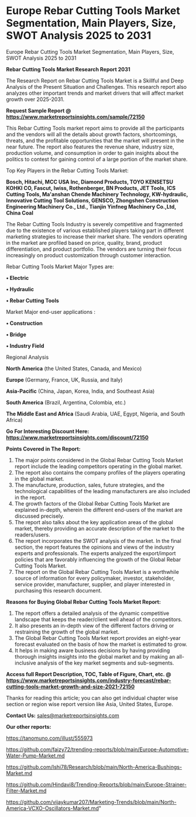 # Europe Rebar Cutting Tools Market Segmentation, Main Players, Size, SWOT Analysis 2025 to 2031
Europe Rebar Cutting Tools Market Segmentation, Main Players, Size, SWOT Analysis 2025 to 2031

<strong>Rebar Cutting Tools Market Research Report 2031</strong>

The Research Report on Rebar Cutting Tools Market is a Skillful and Deep Analysis of the Present Situation and Challenges. This research report also analyzes other important trends and market drivers that will affect market growth over 2025-2031.

<strong>Request Sample Report @ <a href=https://www.marketreportsinsights.com/sample/72150>https://www.marketreportsinsights.com/sample/72150</a></strong>

This Rebar Cutting Tools market report aims to provide all the participants and the vendors will all the details about growth factors, shortcomings, threats, and the profitable opportunities that the market will present in the near future. The report also features the revenue share, industry size, production volume, and consumption in order to gain insights about the politics to contest for gaining control of a large portion of the market share.

Top Key Players in the Rebar Cutting Tools Market:

<strong>Bosch, Hitachi, MCC USA Inc, Diamond Products, TOYO KENSETSU KOHKI CO, Fascut, Iwiss, Rothenberger, BN Products, JET Tools, ICS Cutting Tools, Ma&#39;anshan Chende Machinery Technology, KW-hydraulic, Innovative Cutting Tool Solutions, GENSCO, Zhongshen Construction Engineering Machinery Co., Ltd., Tianjin Yinfneg Machinery Co.,Ltd, China Coal</strong>

The Rebar Cutting Tools Industry is severely competitive and fragmented due to the existence of various established players taking part in different marketing strategies to increase their market share. The vendors operating in the market are profiled based on price, quality, brand, product differentiation, and product portfolio. The vendors are turning their focus increasingly on product customization through customer interaction.

Rebar Cutting Tools Market Major Types are:

<strong>• Electric

• Hydraulic

• Rebar Cutting Tools</strong>

Market Major end-user applications :

<strong>• Construction

• Bridge

• Industry Field</strong>

Regional Analysis

</u><strong><b>North America</b></strong> (the United States, Canada, and Mexico)

<strong><b>Europe </b></strong>(Germany, France, UK, Russia, and Italy)

<strong><b>Asia-Pacific</b></strong> (China, Japan, Korea, India, and Southeast Asia)

<strong><b>South America</b></strong> (Brazil, Argentina, Colombia, etc.)

<strong><b>The Middle East and Africa</b></strong> (Saudi Arabia, UAE, Egypt, Nigeria, and South Africa)

<strong>Go For Interesting Discount Here: <a href=https://www.marketreportsinsights.com/discount/72150>https://www.marketreportsinsights.com/discount/72150</a></strong>

<strong>Points Covered in The Report:</strong>
<ol>
  <li>The major points considered in the Global Rebar Cutting Tools Market report include the leading competitors operating in the global market.</li>
  <li>The report also contains the company profiles of the players operating in the global market.</li>
  <li>The manufacture, production, sales, future strategies, and the technological capabilities of the leading manufacturers are also included in the report.</li>
  <li>The growth factors of the Global Rebar Cutting Tools Market are explained in-depth, wherein the different end-users of the market are discussed precisely.</li>
  <li>The report also talks about the key application areas of the global market, thereby providing an accurate description of the market to the readers/users.</li>
  <li>The report incorporates the SWOT analysis of the market. In the final section, the report features the opinions and views of the industry experts and professionals. The experts analyzed the export/import policies that are favorably influencing the growth of the Global Rebar Cutting Tools Market.</li>
  <li>The report on the Global Rebar Cutting Tools Market is a worthwhile source of information for every policymaker, investor, stakeholder, service provider, manufacturer, supplier, and player interested in purchasing this research document.</li>
</ol>
<strong>Reasons for Buying Global Rebar Cutting Tools Market Report:</strong>

<ol>
  <li>The report offers a detailed analysis of the dynamic competitive landscape that keeps the reader/client well ahead of the competitors.</li>
  <li>It also presents an in-depth view of the different factors driving or restraining the growth of the global market.</li>
  <li>The Global Rebar Cutting Tools Market report provides an eight-year forecast evaluated on the basis of how the market is estimated to grow.</li>
  <li>It helps in making aware business decisions by having providing thorough insights insights into the global market and by making an all-inclusive analysis of the key market segments and sub-segments.</li>
</ol>
<strong>Access full Report Description, TOC, Table of Figure, Chart, etc. @ <a href=https://www.marketreportsinsights.com/industry-forecast/rebar-cutting-tools-market-growth-and-size-2021-72150>https://www.marketreportsinsights.com/industry-forecast/rebar-cutting-tools-market-growth-and-size-2021-72150</a></strong>


Thanks for reading this article; you can also get individual chapter wise section or region wise report version like Asia, United States, Europe.

<strong>Contact Us:</strong>
sales@marketreportsinsights.com

<strong>Our other reports:</strong>

<a href=https://tanomuno.com/illust/555973>https://tanomuno.com/illust/555973</a>

<a href=https://github.com/faizy72/trending-reports/blob/main/Europe-Automotive-Water-Pump-Market.md>https://github.com/faizy72/trending-reports/blob/main/Europe-Automotive-Water-Pump-Market.md</a>

<a href=https://github.com/Ishi78/Research/blob/main/North-America-Bushings-Market.md>https://github.com/Ishi78/Research/blob/main/North-America-Bushings-Market.md</a>

<a href=https://github.com/Hindavi8/Trending-Reports/blob/main/Europe-Strainer-Filter-Market.md>https://github.com/Hindavi8/Trending-Reports/blob/main/Europe-Strainer-Filter-Market.md</a>

<a href=https://github.com/vijaykumar207/Marketing-Trends/blob/main/North-America-VCXO-Oscillators-Market.md>https://github.com/vijaykumar207/Marketing-Trends/blob/main/North-America-VCXO-Oscillators-Market.md</a>"
